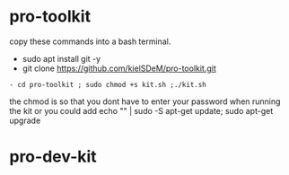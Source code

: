 # pro-toolkit
copy these commands into a bash terminal.
- sudo apt install git -y
- git clone https://github.com/kielSDeM/pro-toolkit.git
 ```
 - cd pro-toolkit ; sudo chmod +s kit.sh ;./kit.sh
```

  the chmod is so that you dont have to enter your password when running the kit or you could add echo "<password>" | sudo -S apt-get update; sudo apt-get upgrade
# pro-dev-kit
